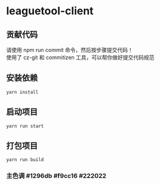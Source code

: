 # leaguetool-client

## 贡献代码

请使用 npm run commit 命令，然后按步骤提交代码！<br>
使用了 cz-git 和 commitizen 工具，可以帮你做好提交代码规范

## 安装依赖

```
yarn install
```

## 启动项目

```
yarn run start
```

## 打包项目

```
yarn run build
```

### 主色调 #1296db #f9cc16 #222022
